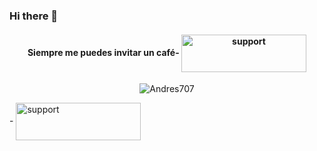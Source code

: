 ### Hi there 👋

<!--
**Andres707/Andres707** is a ✨ _special_ ✨ repository because its `README.md` (this file) appears on your GitHub profile.

Here are some ideas to get you started:

- 🔭 I’m currently working on ...
- 🌱 I’m currently learning ...
- 👯 I’m looking to collaborate on ...
- 🤔 I’m looking for help with ...
- 💬 Ask me about ...
- 📫 How to reach me: ...
- 😄 Pronouns: ...
- ⚡ Fun fact: ...
-->

<body>
  <h4 align="center">Siempre me puedes invitar un café-
<a href="https://ko-fi.com/Andres707" target="_blank" aria-label="Follow @Andres707 on GitHub"><img align="center" src="https://media.giphy.com/media/jp92jmyPqZeHheeIN6/giphy.gif" alt="support" height="60" width="200" /></a>
</h4>
 </p>
<p align="center"> <img src="https://komarev.com/ghpvc/?username=Andres707" alt="Andres707" /> </p>
- <a href="https://github.com/Andres707" target="_blank" aria-label="Follow @Andres707 on GitHub"><img align="center" src="https://img.shields.io/badge/Andres707-Github-red" alt="support" height="60" width="200" /></a>
  
</body>
